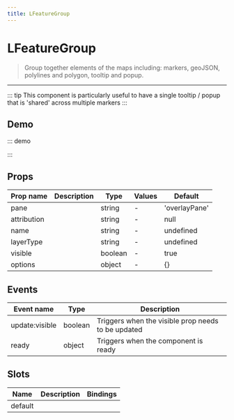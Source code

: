 ```yaml
---
title: LFeatureGroup
---
```


# LFeatureGroup

> Group together elements of the maps including: markers, geoJSON, polylines and polygon, tooltip and popup.

---

::: tip
This component is particularly useful to have a single tooltip / popup that is 'shared' across multiple markers
:::

## Demo

::: demo
<template>
<l-map style="height: 350px" :zoom="zoom" :center="center">
<l-tile-layer :url="url"></l-tile-layer>
<l-feature-group ref="features">
<l-popup > <span> Yay I was opened by {{caller}}</span></l-popup>
</l-feature-group>
<l-marker :lat-lng="markerLatLng" @click="openPopUp(markerLatLng, 'marker')"></l-marker>
<l-circle
:lat-lng="circle.center"
:radius="circle.radius"
:color="circle.color"
@click="openPopUp(circle.center, 'circle')"
/>
</l-map>
</template>

<script>
import {LMap, LTileLayer, LFeatureGroup, LPopup, LCircle, LMarker} from 'vue2-leaflet';

export default {
  components: {
    LMap,
    LTileLayer,
    LFeatureGroup,
    LPopup,
    LCircle,
    LMarker
  },
  data () {
    return {
      url: 'https://{s}.tile.openstreetmap.org/{z}/{x}/{y}.png',
      zoom: 8,
      center: [47.313220, -1.319482],
      markerLatLng: [47.313220, -1.319482],
      caller: null,
      circle: {
        center: [47.413220, -1.0482],
        radius: 4500,
        color: 'red'
      }
    };
  },
  methods: {
    openPopUp (latLng, caller) {
      this.caller = caller;
      this.$refs.features.mapObject.openPopup(latLng);
    }
  }
}
</script>

:::

## Props

| Prop name   | Description | Type    | Values | Default       |
| ----------- | ----------- | ------- | ------ | ------------- |
| pane        |             | string  | -      | 'overlayPane' |
| attribution |             | string  | -      | null          |
| name        |             | string  | -      | undefined     |
| layerType   |             | string  | -      | undefined     |
| visible     |             | boolean | -      | true          |
| options     |             | object  | -      | {}            |

## Events

| Event name     | Type    | Description                                        |
| -------------- | ------- | -------------------------------------------------- |
| update:visible | boolean | Triggers when the visible prop needs to be updated |
| ready          | object  | Triggers when the component is ready               |

## Slots

| Name    | Description | Bindings |
| ------- | ----------- | -------- |
| default |             |          |

